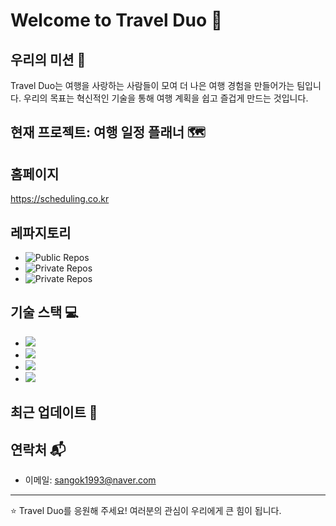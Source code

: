 # Welcome to Travel Duo 👋

## 우리의 미션 🚀

Travel Duo는 여행을 사랑하는 사람들이 모여 더 나은 여행 경험을 만들어가는 팀입니다. 우리의 목표는 혁신적인 기술을 통해 여행 계획을 쉽고 즐겁게 만드는 것입니다.

## 현재 프로젝트: 여행 일정 플래너 🗺️

## 홈페이지
https://scheduling.co.kr

## 레파지토리
- ![Public Repos](https://img.shields.io/badge/Public-travel--duo--server-blue?logo=github)
- ![Private Repos](https://img.shields.io/badge/Private-travel--duo--web-blue?logo=github)
- ![Private Repos](https://img.shields.io/badge/Private-travel--duo--app-blue?logo=github)


## 기술 스택 💻
- ![](https://img.shields.io/badge/npm-v10.7.0-blue?logo=nodedotjs)
- ![](https://img.shields.io/badge/node-v18.20.3-blue?logo=nodedotjs)
- ![](https://img.shields.io/badge/typescript-gray?logo=ts-node)
- ![](https://img.shields.io/badge/nest--js-gray?logo=NestJs)

## 최근 업데이트 📣

## 연락처 📬

- 이메일: sangok1993@naver.com

---

⭐️ Travel Duo를 응원해 주세요! 여러분의 관심이 우리에게 큰 힘이 됩니다.
